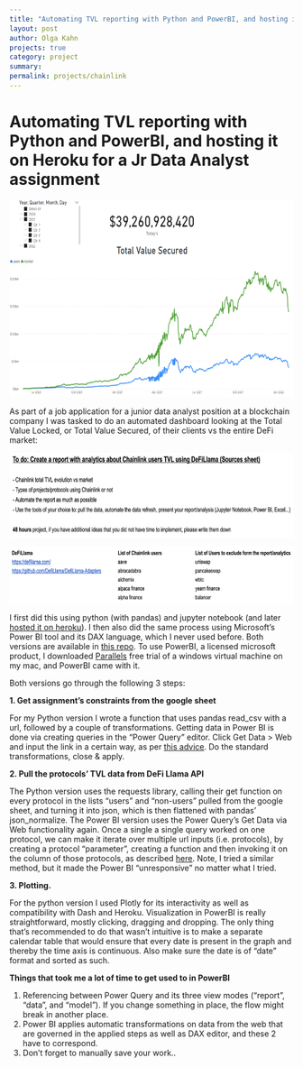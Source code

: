 ```yaml
---
title: "Automating TVL reporting with Python and PowerBI, and hosting it on Heroku for a Jr Data Analyst assignment"
layout: post
author: Olga Kahn
projects: true
category: project
summary:
permalink: projects/chainlink
---
```


# Automating TVL reporting with Python and PowerBI, and hosting it on Heroku for a Jr Data Analyst assignment

<p align="center">
    <img width="600" height="350" src="https://github.com/olgadk7/olgadk7.github.io/blob/master/assets/images/posts/chainlink/main.png?raw=true">
</p>
<!-- ![png](/assets/images/posts/chainlink/main.png) -->

As part of a job application for a junior data analyst position at a blockchain company I was tasked to do an automated dashboard looking at the Total Value Locked, or Total Value Secured, of their clients vs the entire DeFi market:

<p align="center">
    <img width="700" height="150" src="https://github.com/olgadk7/olgadk7.github.io/blob/bccbe93647e28a7efa5274df469b061e1296230b/assets/images/posts/chainlink/chainlink_task1.png?raw=true">
</p>

<p align="center">
    <img width="700" height="100" src="https://github.com/olgadk7/olgadk7.github.io/blob/bccbe93647e28a7efa5274df469b061e1296230b/assets/images/posts/chainlink/chainlink_task2.png?raw=true">
</p>

I first did this using python (with pandas) and jupyter notebook (and later [hosted it on heroku](https://chainlink-tvl.herokuapp.com/)). I then also did the same process using Microsoft’s Power BI tool and its DAX language, which I never used before. Both versions are available in [this repo](https://github.com/olgadk7/chainlink_tvs). To use PowerBI, a licensed microsoft product, I downloaded [Parallels](https://www.parallels.com/​​) free trial of a windows virtual machine on my mac, and PowerBI came with it. 

Both versions go through the following 3 steps:

**1. Get assignment’s constraints from the google sheet**

For my Python version I wrote a function that uses pandas read_csv with a url, followed by a couple of transformations. 
Getting data in Power BI is done via creating queries in the “Power Query” editor. Click Get Data > Web and input the link in a certain way, as per [this advice](https://www.bizone.co.th/blogs/business-intelligence/part-3-connecting-power-bi-google-sheets). Do the standard transformations, close & apply. 

**2. Pull the protocols’ TVL data from DeFi Llama API**

The Python version uses the requests library, calling their get function on every protocol in the lists “users” and “non-users” pulled from the google sheet, and turning it into json, which is then flattened with pandas’ json_normalize.
The Power BI version uses the Power Query’s Get Data via Web functionality again. Once a single a single query worked on one protocol, we can make it iterate over multiple url inputs (i.e. protocols), by creating a protocol “parameter”, creating a function and then invoking it on the column of those protocols, as described [here](https://wisedatadecisions.com/2021/05/03/parameterize-an-api-request-in-power-query). Note, I tried a similar method, but it made the Power BI “unresponsive” no matter what I tried. 

**3. Plotting.**

For the python version I used Plotly for its interactivity as well as compatibility with Dash and Heroku. 
Visualization in PowerBI is really straightforward, mostly clicking, dragging and dropping. The only thing that’s recommended to do that wasn’t intuitive is to make a separate calendar table that would ensure that every date is present in the graph and thereby the time axis is continuous. Also make sure the date is of “date” format and sorted as such. 

**Things that took me a lot of time to get used to in PowerBI**
1. Referencing between Power Query and its three view modes (“report”, “data”, and “model”). If you change something in place, the flow might break in another place. 
2. Power BI applies automatic transformations on data from the web that are governed in the applied steps as well as DAX editor, and these 2 have to correspond.
3. Don’t forget to manually save your work..
